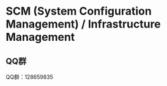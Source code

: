 SCM (System Configuration Management) /  Infrastructure Management
==================================================================

QQ群
----
QQ群：128659835
